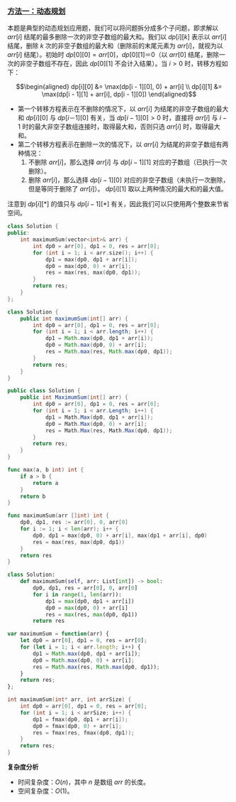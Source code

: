 ### [方法一：动态规划](https://leetcode.cn/problems/maximum-subarray-sum-with-one-deletion/solutions/2314975/shan-chu-yi-ci-de-dao-zi-shu-zu-de-zui-d-o1o9/)

本题是典型的动态规划应用题，我们可以将问题拆分成多个子问题，即求解以 $arr[i]$ 结尾的最多删除一次的非空子数组的最大和。我们以 $dp[i][k]$ 表示以 $arr[i]$ 结尾，删除 $k$ 次的非空子数组的最大和（删除前的末尾元素为 $arr[i]$，就视为以 $arr[i]$ 结尾）。初始时 $dp[0][0] = arr[0]$，$dp[0][1] ＝ 0$（以 $arr[0]$ 结尾，删除一次的非空子数组不存在，因此 $dp[0][1]$ 不会计入结果）。当 $i \gt 0$ 时，转移方程如下：

$$\begin{aligned} dp[i][0] &= \max(dp[i - 1][0], 0) + arr[i] \\ dp[i][1] &= \max(dp[i - 1][1] + arr[i], dp[i - 1][0]) \end{aligned}$$

- 第一个转移方程表示在不删除的情况下，以 $arr[i]$ 为结尾的非空子数组的最大和 $dp[i][0]$ 与 $dp[i － 1][0]$ 有关，当 $dp[i - 1][0] \gt 0$ 时，直接将 $arr[i]$ 与 $i - 1$ 时的最大非空子数组连接时，取得最大和，否则只选 $arr[i]$ 时，取得最大和。
- 第二个转移方程表示在删除一次的情况下，以 $arr[i]$ 为结尾的非空子数组有两种情况：
    1. 不删除 $arr[i]$，那么选择 $arr[i]$ 与 $dp[i - 1][1]$ 对应的子数组（已执行一次删除）。
    2. 删除 $arr[i]$，那么选择 $dp[i - 1][0]$ 对应的非空子数组（未执行一次删除，但是等同于删除了 $arr[i]$）。
    $dp[i][1]$ 取以上两种情况的最大和的最大值。

注意到 $dp[i][*]$ 的值只与 $dp[i - 1][*]$ 有关，因此我们可以只使用两个整数来节省空间。

```cpp
class Solution {
public:
    int maximumSum(vector<int>& arr) {
        int dp0 = arr[0], dp1 = 0, res = arr[0];
        for (int i = 1; i < arr.size(); i++) {
            dp1 = max(dp0, dp1 + arr[i]);
            dp0 = max(dp0, 0) + arr[i];
            res = max(res, max(dp0, dp1));
        }
        return res;
    }
};
```

```java
class Solution {
    public int maximumSum(int[] arr) {
        int dp0 = arr[0], dp1 = 0, res = arr[0];
        for (int i = 1; i < arr.length; i++) {
            dp1 = Math.max(dp0, dp1 + arr[i]);
            dp0 = Math.max(dp0, 0) + arr[i];
            res = Math.max(res, Math.max(dp0, dp1));
        }
        return res;
    }
}
```

```csharp
public class Solution {
    public int MaximumSum(int[] arr) {
        int dp0 = arr[0], dp1 = 0, res = arr[0];
        for (int i = 1; i < arr.Length; i++) {
            dp1 = Math.Max(dp0, dp1 + arr[i]);
            dp0 = Math.Max(dp0, 0) + arr[i];
            res = Math.Max(res, Math.Max(dp0, dp1));
        }
        return res;
    }
}
```

```go
func max(a, b int) int {
    if a > b {
        return a
    }
    return b
}

func maximumSum(arr []int) int {
    dp0, dp1, res := arr[0], 0, arr[0]
    for i := 1; i < len(arr); i++ {
        dp0, dp1 = max(dp0, 0) + arr[i], max(dp1 + arr[i], dp0)
        res = max(res, max(dp0, dp1))
    }
    return res
}
```

```python
class Solution:
    def maximumSum(self, arr: List[int]) -> bool:
        dp0, dp1, res = arr[0], 0, arr[0]
        for i in range(1, len(arr)):
            dp1 = max(dp0, dp1 + arr[i])
            dp0 = max(dp0, 0) + arr[i]
            res = max(res, max(dp0, dp1))
        return res
```

```javascript
var maximumSum = function(arr) {
    let dp0 = arr[0], dp1 = 0, res = arr[0];
    for (let i = 1; i < arr.length; i++) {
        dp1 = Math.max(dp0, dp1 + arr[i]);
        dp0 = Math.max(dp0, 0) + arr[i];
        res = Math.max(res, Math.max(dp0, dp1));
    }
    return res;
};
```

```c
int maximumSum(int* arr, int arrSize) {
    int dp0 = arr[0], dp1 = 0, res = arr[0];
    for (int i = 1; i < arrSize; i++) {
        dp1 = fmax(dp0, dp1 + arr[i]);
        dp0 = fmax(dp0, 0) + arr[i];
        res = fmax(res, fmax(dp0, dp1));
    }
    return res;
}
```

**复杂度分析**

- 时间复杂度：$O(n)$，其中 $n$ 是数组 $arr$ 的长度。
- 空间复杂度：$O(1)$。
